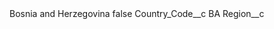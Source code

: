 <?xml version="1.0" encoding="UTF-8"?>
<CustomMetadata xmlns="http://soap.sforce.com/2006/04/metadata" xmlns:xsi="http://www.w3.org/2001/XMLSchema-instance" xmlns:xsd="http://www.w3.org/2001/XMLSchema">
    <label>Bosnia and Herzegovina</label>
    <protected>false</protected>
    <values>
        <field>Country_Code__c</field>
        <value xsi:type="xsd:string">BA</value>
    </values>
    <values>
        <field>Region__c</field>
        <value xsi:nil="true"/>
    </values>
</CustomMetadata>
